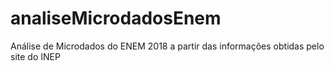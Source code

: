 # analiseMicrodadosEnem
Análise de Microdados do ENEM 2018 a partir das informações obtidas pelo site do INEP
